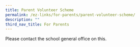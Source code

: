 ```yaml
---
title: Parent Volunteer Scheme
permalink: /ez-links/for-parents/parent-volunteer-scheme/
description: ""
third_nav_title: For Parents
---
```

Please contact the school general office on this.